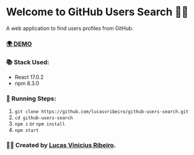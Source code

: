 # Welcome to GitHub Users Search 👨‍💻

A web application to find users profiles from GitHub.

### [🌍 DEMO](https://findusersgh.netlify.app/)

### 📚 Stack Used:

- React 17.0.2
- npm 8.3.0

### 🏃 Running Steps:

1. `git clone https://github.com/lucasvribeiro/github-users-search.git`
2. `cd github-users-search`
3. `npm i` or `npm install`
4. `npm start`

### 🙅‍♂️ Created by [Lucas Vinicius Ribeiro](https://github.com/lucasvribeiro).

